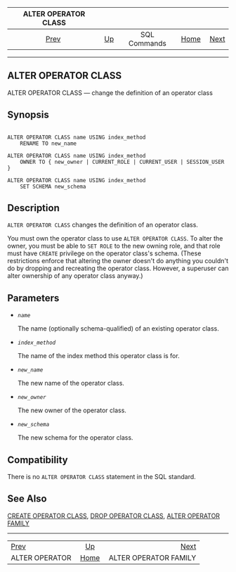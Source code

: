 <!--?xml version="1.0" encoding="UTF-8" standalone="no"?-->

|               ALTER OPERATOR CLASS               |                                        |              |                                                       |                                                         |
| :----------------------------------------------: | :------------------------------------- | :----------: | ----------------------------------------------------: | ------------------------------------------------------: |
| [Prev](sql-alteroperator.html "ALTER OPERATOR")  | [Up](sql-commands.html "SQL Commands") | SQL Commands | [Home](index.html "PostgreSQL 17devel Documentation") |  [Next](sql-alteropfamily.html "ALTER OPERATOR FAMILY") |

***

[]()

## ALTER OPERATOR CLASS

ALTER OPERATOR CLASS — change the definition of an operator class

## Synopsis

```

ALTER OPERATOR CLASS name USING index_method
    RENAME TO new_name

ALTER OPERATOR CLASS name USING index_method
    OWNER TO { new_owner | CURRENT_ROLE | CURRENT_USER | SESSION_USER }

ALTER OPERATOR CLASS name USING index_method
    SET SCHEMA new_schema
```

## Description

`ALTER OPERATOR CLASS` changes the definition of an operator class.

You must own the operator class to use `ALTER OPERATOR CLASS`. To alter the owner, you must be able to `SET ROLE` to the new owning role, and that role must have `CREATE` privilege on the operator class's schema. (These restrictions enforce that altering the owner doesn't do anything you couldn't do by dropping and recreating the operator class. However, a superuser can alter ownership of any operator class anyway.)

## Parameters

*   *`name`*

    The name (optionally schema-qualified) of an existing operator class.

*   *`index_method`*

    The name of the index method this operator class is for.

*   *`new_name`*

    The new name of the operator class.

*   *`new_owner`*

    The new owner of the operator class.

*   *`new_schema`*

    The new schema for the operator class.

## Compatibility

There is no `ALTER OPERATOR CLASS` statement in the SQL standard.

## See Also

[CREATE OPERATOR CLASS](sql-createopclass.html "CREATE OPERATOR CLASS"), [DROP OPERATOR CLASS](sql-dropopclass.html "DROP OPERATOR CLASS"), [ALTER OPERATOR FAMILY](sql-alteropfamily.html "ALTER OPERATOR FAMILY")

***

|                                                  |                                                       |                                                         |
| :----------------------------------------------- | :---------------------------------------------------: | ------------------------------------------------------: |
| [Prev](sql-alteroperator.html "ALTER OPERATOR")  |         [Up](sql-commands.html "SQL Commands")        |  [Next](sql-alteropfamily.html "ALTER OPERATOR FAMILY") |
| ALTER OPERATOR                                   | [Home](index.html "PostgreSQL 17devel Documentation") |                                   ALTER OPERATOR FAMILY |
